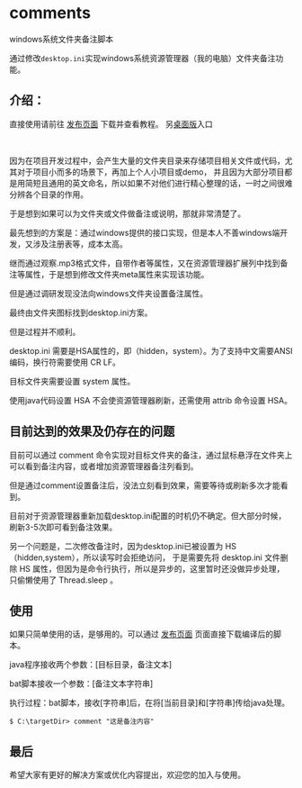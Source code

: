 # comments
windows系统文件夹备注脚本

通过修改`desktop.ini`实现windows系统资源管理器（我的电脑）文件夹备注功能。

介绍：
--

直接使用请前往 [发布页面](https://github.com/johnnywhite24/comments/releases/tag/1.0.1) 下载并查看教程。
另[桌面版](https://github.com/johnnywhite24/comments-desktop)入口

<br>

因为在项目开发过程中，会产生大量的文件夹目录来存储项目相关文件或代码，尤其对于项目小而多的场景下，再加上个人小项目或demo，
并且因为大部分项目都是用简短且通用的英文命名，所以如果不对他们进行精心整理的话，一时之间很难分辨各个目录的作用。

于是想到如果可以为文件夹或文件做备注或说明，那就非常清楚了。

最先想到的方案是：通过windows提供的接口实现，但是本人不善windows端开发，又涉及注册表等，成本太高。

继而通过观察.mp3格式文件，自带作者等属性，又在资源管理器扩展列中找到备注等属性，于是想到修改文件夹meta属性来实现该功能。

但是通过调研发现没法向windows文件夹设置备注属性。

最终由文件夹图标找到desktop.ini方案。


但是过程并不顺利。

desktop.ini 需要是HSA属性的，即（hidden，system）。为了支持中文需要ANSI编码，换行符需要使用 CR LF。

目标文件夹需要设置 system 属性。

使用java代码设置 HSA 不会使资源管理器刷新，还需使用 attrib 命令设置 HSA。

目前达到的效果及仍存在的问题
--

目前可以通过 comment 命令实现对目标文件夹的备注，通过鼠标悬浮在文件夹上可以看到备注内容，或者增加资源管理器备注列看到。

但是通过comment设置备注后，没法立刻看到效果，需要等待或刷新多次才能看到。

目前对于资源管理器重新加载desktop.ini配置的时机仍不确定。但大部分时候，刷新3-5次即可看到备注效果。

另一个问题是，二次修改备注时，因为desktop.ini已被设置为 HS （hidden,system），所以读写时会拒绝访问，
于是需要先将 desktop.ini 文件删除 HS 属性，但因为是命令行执行，所以是异步的，这里暂时还没做异步处理，
只偷懒使用了 Thread.sleep 。

使用
--

如果只简单使用的话，是够用的。可以通过 [发布页面](https://github.com/johnnywhite24/comments/releases) 页面直接下载编译后的脚本。

java程序接收两个参数：[目标目录，备注文本]

bat脚本接收一个参数：[备注文本字符串]

执行过程：bat脚本，接收[字符串]后，在将[当前目录]和[字符串]传给java处理。

```
$ C:\targetDir> comment "这是备注内容"
```

最后
--
希望大家有更好的解决方案或优化内容提出，欢迎您的加入与使用。